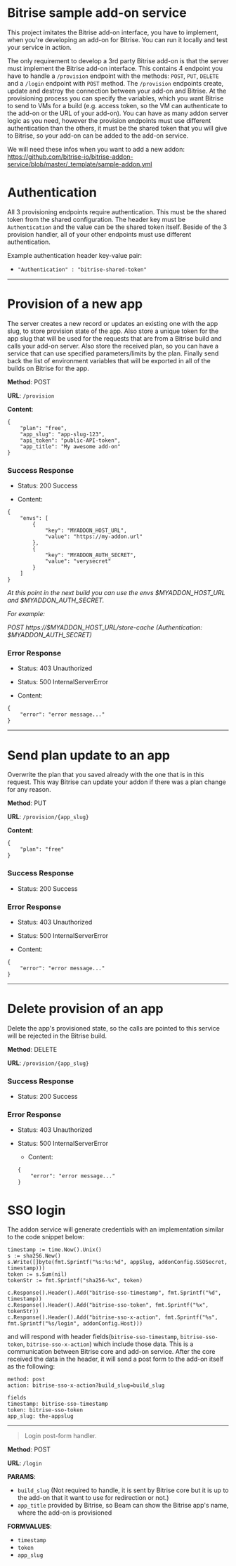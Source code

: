# Bitrise sample add-on service

This project imitates the Bitrise add-on interface, you have to implement, when you're developing an add-on for Bitrise. You can run it locally and test your service in action.

The only requirement to develop a 3rd party Bitrise add-on is that the server must implement the Bitrise add-on interface. This contains 4 endpoint you have to handle a `/provision` endpoint with the methods: `POST`, `PUT`, `DELETE` and a `/login` endpoint with `POST` method. The `/provision` endpoints create, update and destroy the connection between your add-on and Bitrise. At the provisioning process you can specify the variables, which you want Bitrise to send to VMs for a build (e.g. access token, so the VM can authenticate to the add-on or the URL of your add-on). You can have as many addon server logic as you need, however the provision endpoints must use different authentication than the others, it must be the shared token that you will give to Bitrise, so your add-on can be added to the add-on service.

We will need these infos when you want to add a new addon: https://github.com/bitrise-io/bitrise-addon-service/blob/master/_template/sample-addon.yml

# Authentication

All 3 provisioning endpoints require authentication. This must be the shared token from the shared configuration. The header key must be `Authentication` and the value can be the shared token itself. Beside of the 3 provision handler, all of your other endpoints must use different authentication.

Example authentication header key-value pair:
 - `"Authentication" : "bitrise-shared-token"`

---

# Provision of a new app

The server creates a new record or updates an existing one with the app slug, to store provision state of the app. Also store a unique token for the app slug that will be used for the requests that are from a Bitrise build and calls your add-on server. Also store the received plan, so you can have a service that can use specified parameters/limits by the plan. Finally send back the list of environment variables that will be exported in all of the builds on Bitrise for the app.

**Method**: POST

**URL**: `/provision`

**Content**:

```
{
    "plan": "free",
    "app_slug": "app-slug-123",
    "api_token": "public-API-token",
    "app_title": "My awesome add-on"
}
```

### Success Response

- Status: 200 Success

- Content:

```
{
    "envs": [
        {
            "key": "MYADDON_HOST_URL",
            "value": "https://my-addon.url"
        },
        {
            "key": "MYADDON_AUTH_SECRET",
            "value": "verysecret"
        }
    ]
}
```

*At this point in the next build you can use the envs $MYADDON_HOST_URL and $MYADDON_AUTH_SECRET.*

*For example:*

*POST https://$MYADDON_HOST_URL/store-cache (Authentication: $MYADDON_AUTH_SECRET)*

### Error Response

- Status: 403 Unauthorized

- Status: 500 InternalServerError

- Content:

```
{
    "error": "error message..."
}
```

---

# Send plan update to an app

Overwrite the plan that you saved already with the one that is in this request. This way Bitrise can update your addon if there was a plan change for any reason.

**Method**: PUT

**URL**: `/provision/{app_slug}`

**Content**:

```
{
    "plan": "free"
}
```

### Success Response

- Status: 200 Success

### Error Response

- Status: 403 Unauthorized

- Status: 500 InternalServerError

- Content:

```
{
    "error": "error message..."
}
```

---

# Delete provision of an app

Delete the app's provisioned state, so the calls are pointed to this service will be rejected in the Bitrise build.

**Method**: DELETE

**URL**: `/provision/{app_slug}`

### Success Response

- Status: 200 Success

### Error Response

- Status: 403 Unauthorized

- Status: 500 InternalServerError

  - Content:
  ```
  {
      "error": "error message..."
  }
  ```
  
# SSO login

The addon service will generate credentials with an implementation similar to the code snippet below:

```
timestamp := time.Now().Unix()
s := sha256.New()
s.Write([]byte(fmt.Sprintf("%s:%s:%d", appSlug, addonConfig.SSOSecret, timestamp)))
token := s.Sum(nil)
tokenStr := fmt.Sprintf("sha256-%x", token)

c.Response().Header().Add("bitrise-sso-timestamp", fmt.Sprintf("%d", timestamp))
c.Response().Header().Add("bitrise-sso-token", fmt.Sprintf("%x", tokenStr))
c.Response().Header().Add("bitrise-sso-x-action", fmt.Sprintf("%s", fmt.Sprintf("%s/login", addonConfig.Host)))
```

and will respond with header fields(`bitrise-sso-timestamp`, `bitrise-sso-token`, `bitrise-sso-x-action`) which include those data. This is a communication between Bitrise core and add-on service. After the core received the data in the header, it will send a post form to the add-on itself as the following:

```
method: post
action: bitrise-sso-x-action?build_slug=build_slug

fields
timestamp: bitrise-sso-timestamp
token: bitrise-sso-token
app_slug: the-appslug
```

---

> Login post-form handler.

**Method**: POST

**URL**: `/login`

**PARAMS**:

- `build_slug` (Not required to handle, it is sent by Bitrise core but it is up to the add-on that it want to use for redirection or not.)
- `app_title` provided by Bitrise, so Beam can show the Bitrise app's name, where the add-on is provisioned

**FORMVALUES**:

- `timestamp`
- `token`
- `app_slug`

